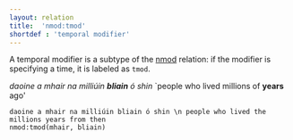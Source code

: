 ```yaml
---
layout: relation
title:  'nmod:tmod'
shortdef : 'temporal modifier'
---
```


A temporal modifier is a subtype of the [nmod]() relation: if the modifier is specifying a time, it is labeled as `tmod`. 

_daoine a mhair na milliúin <b>bliain</b> ó shin_ `people who lived millions of <b>years</b> ago'

~~~ sdparse
daoine a mhair na milliúin bliain ó shin \n people who lived the millions years from then
nmod:tmod(mhair, bliain)
~~~

